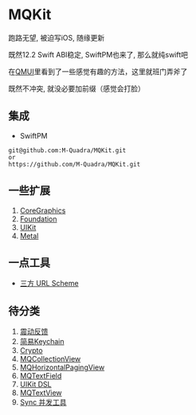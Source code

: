 # MQKit

跑路无望, 被迫写iOS, 随缘更新

既然12.2 Swift ABI稳定, SwiftPM也来了, 那么就纯swift吧

在[QMUI](https://github.com/Tencent/QMUI_iOS)里看到了一些感觉有趣的方法，这里就班门弄斧了

既然不冲突, 就没必要加前缀（感觉会打脸）



## 集成

- SwiftPM

```
git@github.com:M-Quadra/MQKit.git
or
https://github.com/M-Quadra/MQKit.git
```



## 一些扩展

1. [CoreGraphics](./Document/Extension/CoreGraphics.md)
2. [Foundation](Document/Extension/Foundation/Foundation.md)
3. [UIKit](Document/Extension/UIKit/UIKit.md)
4. [Metal](Document/Extension/Metal/Metal.md)



## 一点工具

- [三方 URL Scheme](./Document/Util/ThirdScheme.md)



## 待分类

1. [震动反馈](Document/Other/MQTaptic.md)
2. [简易Keychain](Document/Other/MQKeychain.md)
3. [Crypto](Document/Other/MQCrypto.md)
4. [MQCollectionView](Document/MQ_Class.md)
6. [MQHorizontalPagingView](Document/MQ_Class.md)
7. [MQTextField](Document/Other/MQTextField.md)
8. [UIKit DSL](./Document/Other/UIKit_DSL.md)
9. [MQTextView](./Document/Other/MQTextView.md)
10. [Sync 并发工具](./Document/Other/Sync.md)


